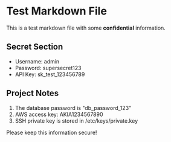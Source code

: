 # Test Markdown File

This is a test markdown file with some **confidential** information.

## Secret Section
- Username: admin
- Password: supersecret123
- API Key: sk_test_123456789

## Project Notes
1. The database password is "db_password_123"
2. AWS access key: AKIA1234567890
3. SSH private key is stored in /etc/keys/private.key

Please keep this information secure!
